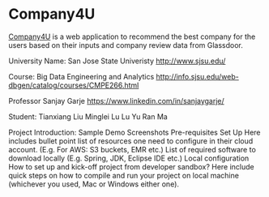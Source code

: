 # Company4U
<html>
  <body>
    <p><a href="http://spring-crm-1.us-east-1.elasticbeanstalk.com/customer/list" rel="nofollow">Company4U</a> is a web application to recommend the best company for the users based on their inputs and company review data from Glassdoor.</p>
  </body>
</html>

University Name: San Jose State Univeristy http://www.sjsu.edu/

Course: Big Data Engineering and Analytics http://info.sjsu.edu/web-dbgen/catalog/courses/CMPE266.html

Professor Sanjay Garje https://www.linkedin.com/in/sanjaygarje/

Student: Tianxiang Liu
         Minglei Lu
         Lu Yu
         Ran Ma
         
Project Introduction: 
Sample Demo Screenshots
Pre-requisites Set Up
Here includes bullet point list of resources one need to configure in their cloud account. (E.g. For AWS: S3 buckets, EMR etc.)
List of required software to download locally (E.g. Spring, JDK, Eclipse IDE etc.)
Local configuration
How to set up and kick-off project from developer sandbox?
Here include quick steps on how to compile and run your project on local machine (whichever you used, Mac or Windows either one).
